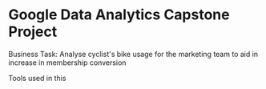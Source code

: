 # Google Data Analytics Capstone Project

Business Task: Analyse cyclist's bike usage for the marketing team to aid in increase in membership conversion

Tools used in this 
